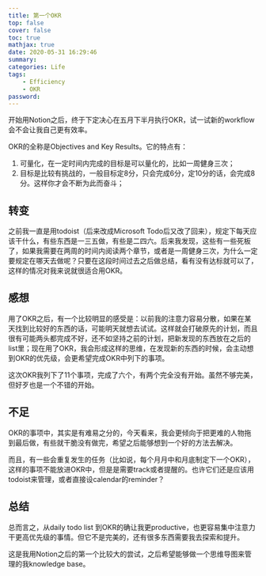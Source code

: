 ```yaml
---
title: 第一个OKR
top: false
cover: false
toc: true
mathjax: true
date: 2020-05-31 16:29:46
summary:
categories: Life
tags:
    - Efficiency
    - OKR
password:
---
```



开始用Notion之后，终于下定决心在五月下半月执行OKR，试一试新的workflow会不会让我自己更有效率。
<!--more-->
OKR的全称是Objectives and Key Results。它的特点有：

1.  可量化，在一定时间内完成的目标是可以量化的，比如一周健身三次；
2.  目标是比较有挑战的，一般目标定8分，只会完成6分，定10分的话，会完成8分。这样你才会不断为此而奋斗；

## 转变

之前我一直是用todoist（后来改成Microsoft Todo后又改了回来），规定下每天应该干什么，有些东西是一三五做，有些是二四六。后来我发现，这些有一些死板了，如果我需要在两周的时间内阅读两个章节，或者是一周健身三次，为什么一定要规定在哪天去做呢？只要在这段时间过去之后做总结，看有没有达标就可以了，这样的情况对我来说就很适合用OKR。

## 感想

用了OKR之后，有一个比较明显的感受是：以前我的注意力容易分散，如果在某天找到比较好的东西的话，可能明天就想去试试。这样就会打破原先的计划，而且很有可能两头都完成不好，还不如坚持之前的计划，把新发现的东西放在之后的list里；现在用了OKR，我会形成这样的思维，在发现新的东西的时候，会主动想到OKR的优先级，会更希望完成OKR中列下的事项。

这次OKR我列下了11个事项，完成了六个，有两个完全没有开始。虽然不够完美，但好歹也是一个不错的开始。

## 不足

OKR的事项中，其实是有难易之分的，今天看来，我会更倾向于把更难的人物拖到最后做，有些就干脆没有做完，希望之后能够想到一个好的方法去解决。

而且，有一些会重复发生的任务（比如说，每个月月中和月底制定下一个OKR），这样的事项不能放进OKR中，但是是需要track或者提醒的。也许它们还是应该用todoist来管理，或者直接设calendar的reminder？

## 总结

总而言之，从daily todo list 到OKR的确让我更productive，也更容易集中注意力干更高优先级的事情。但它不是完美的，还有很多东西需要我去探索和提升。

这是我用Notion之后的第一个比较大的尝试，之后希望能够做一个思维导图来管理的我knowledge base。